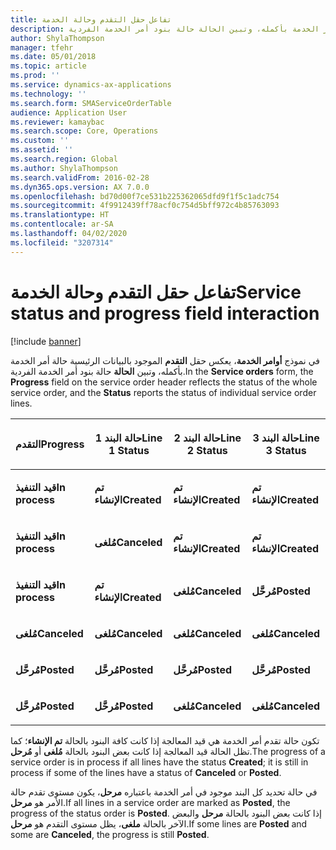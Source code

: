 ```yaml
---
title: تفاعل حقل التقدم وحالة الخدمة
description: في نموذج أوامر الخدمة، يعرض حقل التقدم الموجود بالبيانات الرئيسية حالة أمر الخدمة بأكمله، وتبين الحالة حالة بنود أمر الخدمة الفردية.
author: ShylaThompson
manager: tfehr
ms.date: 05/01/2018
ms.topic: article
ms.prod: ''
ms.service: dynamics-ax-applications
ms.technology: ''
ms.search.form: SMAServiceOrderTable
audience: Application User
ms.reviewer: kamaybac
ms.search.scope: Core, Operations
ms.custom: ''
ms.assetid: ''
ms.search.region: Global
ms.author: ShylaThompson
ms.search.validFrom: 2016-02-28
ms.dyn365.ops.version: AX 7.0.0
ms.openlocfilehash: bd70d00f7ce531b225362065dfd9f1f5c1adc754
ms.sourcegitcommit: 4f9912439ff78acf0c754d5bff972c4b85763093
ms.translationtype: HT
ms.contentlocale: ar-SA
ms.lasthandoff: 04/02/2020
ms.locfileid: "3207314"
---
```

# <a name="service-status-and-progress-field-interaction"></a><span data-ttu-id="21683-103">تفاعل حقل التقدم وحالة الخدمة</span><span class="sxs-lookup"><span data-stu-id="21683-103">Service status and progress field interaction</span></span> 

[!include [banner](../includes/banner.md)]


<span data-ttu-id="21683-104">في نموذج **أوامر الخدمة**، يعكس حقل **التقدم** الموجود بالبيانات الرئيسية حالة أمر الخدمة بأكمله، وتبين **الحالة** حالة بنود أمر الخدمة الفردية.</span><span class="sxs-lookup"><span data-stu-id="21683-104">In the **Service orders** form, the **Progress** field on the service order header reflects the status of the whole service order, and the **Status** reports the status of individual service order lines.</span></span>

<table>
<colgroup>
<col style="width: 25%" />
<col style="width: 25%" />
<col style="width: 25%" />
<col style="width: 25%" />
</colgroup>
<thead>
<tr class="header">
<th><p><span data-ttu-id="21683-105">التقدم</span><span class="sxs-lookup"><span data-stu-id="21683-105">Progress</span></span></p></th>
<th><p><span data-ttu-id="21683-106">حالة البند 1</span><span class="sxs-lookup"><span data-stu-id="21683-106">Line 1 Status</span></span></p></th>
<th><p><span data-ttu-id="21683-107">حالة البند 2</span><span class="sxs-lookup"><span data-stu-id="21683-107">Line 2 Status</span></span></p></th>
<th><p><span data-ttu-id="21683-108">حالة البند 3</span><span class="sxs-lookup"><span data-stu-id="21683-108">Line 3 Status</span></span></p></th>
</tr>
</thead>
<tbody>
<tr class="odd">
<td><p><span data-ttu-id="21683-109"><strong>قيد التنفيذ</strong></span><span class="sxs-lookup"><span data-stu-id="21683-109"><strong>In process</strong></span></span></p></td>
<td><p><span data-ttu-id="21683-110"><strong>تم الإنشاء</strong></span><span class="sxs-lookup"><span data-stu-id="21683-110"><strong>Created</strong></span></span></p></td>
<td><p><span data-ttu-id="21683-111"><strong>تم الإنشاء</strong></span><span class="sxs-lookup"><span data-stu-id="21683-111"><strong>Created</strong></span></span></p></td>
<td><p><span data-ttu-id="21683-112"><strong>تم الإنشاء</strong></span><span class="sxs-lookup"><span data-stu-id="21683-112"><strong>Created</strong></span></span></p></td>
</tr>
<tr class="even">
<td><p><span data-ttu-id="21683-113"><strong>قيد التنفيذ</strong></span><span class="sxs-lookup"><span data-stu-id="21683-113"><strong>In process</strong></span></span></p></td>
<td><p><span data-ttu-id="21683-114"><strong>مُلغى</strong></span><span class="sxs-lookup"><span data-stu-id="21683-114"><strong>Canceled</strong></span></span></p></td>
<td><p><span data-ttu-id="21683-115"><strong>تم الإنشاء</strong></span><span class="sxs-lookup"><span data-stu-id="21683-115"><strong>Created</strong></span></span></p></td>
<td><p><span data-ttu-id="21683-116"><strong>تم الإنشاء</strong></span><span class="sxs-lookup"><span data-stu-id="21683-116"><strong>Created</strong></span></span></p></td>
</tr>
<tr class="odd">
<td><p><span data-ttu-id="21683-117"><strong>قيد التنفيذ</strong></span><span class="sxs-lookup"><span data-stu-id="21683-117"><strong>In process</strong></span></span></p></td>
<td><p><span data-ttu-id="21683-118"><strong>تم الإنشاء</strong></span><span class="sxs-lookup"><span data-stu-id="21683-118"><strong>Created</strong></span></span></p></td>
<td><p><span data-ttu-id="21683-119"><strong>مُلغى</strong></span><span class="sxs-lookup"><span data-stu-id="21683-119"><strong>Canceled</strong></span></span></p></td>
<td><p><span data-ttu-id="21683-120"><strong>مُرحَّل</strong></span><span class="sxs-lookup"><span data-stu-id="21683-120"><strong>Posted</strong></span></span></p></td>
</tr>
<tr class="even">
<td><p><span data-ttu-id="21683-121"><strong>مُلغى</strong></span><span class="sxs-lookup"><span data-stu-id="21683-121"><strong>Canceled</strong></span></span></p></td>
<td><p><span data-ttu-id="21683-122"><strong>مُلغى</strong></span><span class="sxs-lookup"><span data-stu-id="21683-122"><strong>Canceled</strong></span></span></p></td>
<td><p><span data-ttu-id="21683-123"><strong>مُلغى</strong></span><span class="sxs-lookup"><span data-stu-id="21683-123"><strong>Canceled</strong></span></span></p></td>
<td><p><span data-ttu-id="21683-124"><strong>مُلغى</strong></span><span class="sxs-lookup"><span data-stu-id="21683-124"><strong>Canceled</strong></span></span></p></td>
</tr>
<tr class="odd">
<td><p><span data-ttu-id="21683-125"><strong>مُرحَّل</strong></span><span class="sxs-lookup"><span data-stu-id="21683-125"><strong>Posted</strong></span></span></p></td>
<td><p><span data-ttu-id="21683-126"><strong>مُرحَّل</strong></span><span class="sxs-lookup"><span data-stu-id="21683-126"><strong>Posted</strong></span></span></p></td>
<td><p><span data-ttu-id="21683-127"><strong>مُرحَّل</strong></span><span class="sxs-lookup"><span data-stu-id="21683-127"><strong>Posted</strong></span></span></p></td>
<td><p><span data-ttu-id="21683-128"><strong>مُرحَّل</strong></span><span class="sxs-lookup"><span data-stu-id="21683-128"><strong>Posted</strong></span></span></p></td>
</tr>
<tr class="even">
<td><p><span data-ttu-id="21683-129"><strong>مُرحَّل</strong></span><span class="sxs-lookup"><span data-stu-id="21683-129"><strong>Posted</strong></span></span></p></td>
<td><p><span data-ttu-id="21683-130"><strong>مُرحَّل</strong></span><span class="sxs-lookup"><span data-stu-id="21683-130"><strong>Posted</strong></span></span></p></td>
<td><p><span data-ttu-id="21683-131"><strong>مُلغى</strong></span><span class="sxs-lookup"><span data-stu-id="21683-131"><strong>Canceled</strong></span></span></p></td>
<td><p><span data-ttu-id="21683-132"><strong>مُلغى</strong></span><span class="sxs-lookup"><span data-stu-id="21683-132"><strong>Canceled</strong></span></span></p></td>
</tr>
</tbody>
</table>


<span data-ttu-id="21683-133">تكون حالة تقدم أمر الخدمة هي قيد المعالجة إذا كانت كافة البنود بالحالة **تم الإنشاء**؛ كما تظل الحالة قيد المعالجة إذا كانت بعض البنود بالحالة **مُلغى** أو **مُرحل**.</span><span class="sxs-lookup"><span data-stu-id="21683-133">The progress of a service order is in process if all lines have the status **Created**; it is still in process if some of the lines have a status of **Canceled** or **Posted**.</span></span>

<span data-ttu-id="21683-134">في حالة تحديد كل البند موجود في أمر الخدمة باعتباره **مرحل**، يكون مستوى تقدم حالة الأمر هو **مرحل**.</span><span class="sxs-lookup"><span data-stu-id="21683-134">If all lines in a service order are marked as **Posted**, the progress of the status order is **Posted**.</span></span> <span data-ttu-id="21683-135">إذا كانت بعض البنود بالحالة **مرحل** والبعض الآخر بالحالة **ملغى**، يظل مستوى التقدم هو **مرحل**.</span><span class="sxs-lookup"><span data-stu-id="21683-135">If some lines are **Posted** and some are **Canceled**, the progress is still **Posted**.</span></span>

  


